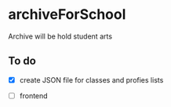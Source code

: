 # archiveForSchool
Archive will be hold student arts

## To do
- [x] create JSON file for classes and profies lists
- [ ] frontend


